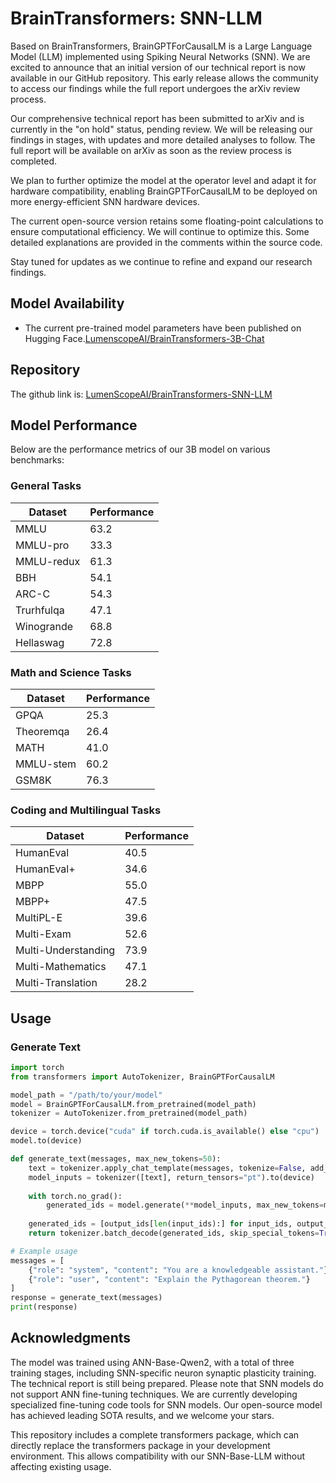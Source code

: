 # BrainTransformers: SNN-LLM

Based on BrainTransformers, BrainGPTForCausalLM is a Large Language Model (LLM) implemented using Spiking Neural Networks (SNN). We are excited to announce that an initial version of our technical report is now available in our GitHub repository. This early release allows the community to access our findings while the full report undergoes the arXiv review process.

Our comprehensive technical report has been submitted to arXiv and is currently in the "on hold" status, pending review. We will be releasing our findings in stages, with updates and more detailed analyses to follow. The full report will be available on arXiv as soon as the review process is completed.

We plan to further optimize the model at the operator level and adapt it for hardware compatibility, enabling BrainGPTForCausalLM to be deployed on more energy-efficient SNN hardware devices.

The current open-source version retains some floating-point calculations to ensure computational efficiency. We will continue to optimize this. Some detailed explanations are provided in the comments within the source code.

Stay tuned for updates as we continue to refine and expand our research findings.

## Model Availability

- The current pre-trained model parameters have been published on Hugging Face.[LumenscopeAI/BrainTransformers-3B-Chat](https://huggingface.co/LumenscopeAI/BrainTransformers-3B-Chat)

## Repository

The github link is: [LumenScopeAI/BrainTransformers-SNN-LLM](https://github.com/LumenScopeAI/BrainTransformers-SNN-LLM)

## Model Performance

Below are the performance metrics of our 3B model on various benchmarks:

### General Tasks

| Dataset | Performance |
|---------|-------------|
| MMLU | 63.2 |
| MMLU-pro | 33.3 |
| MMLU-redux | 61.3 |
| BBH | 54.1 |
| ARC-C | 54.3 |
| Trurhfulqa | 47.1 |
| Winogrande | 68.8 |
| Hellaswag | 72.8 |

### Math and Science Tasks

| Dataset | Performance |
|---------|-------------|
| GPQA | 25.3 |
| Theoremqa | 26.4 |
| MATH | 41.0 |
| MMLU-stem | 60.2 |
| GSM8K | 76.3 |

### Coding and Multilingual Tasks

| Dataset | Performance |
|---------|-------------|
| HumanEval | 40.5 |
| HumanEval+ | 34.6 |
| MBPP | 55.0 |
| MBPP+ | 47.5 |
| MultiPL-E | 39.6 |
| Multi-Exam | 52.6 |
| Multi-Understanding | 73.9 |
| Multi-Mathematics | 47.1 |
| Multi-Translation | 28.2 |

## Usage

### Generate Text
```python
import torch
from transformers import AutoTokenizer, BrainGPTForCausalLM

model_path = "/path/to/your/model"
model = BrainGPTForCausalLM.from_pretrained(model_path)
tokenizer = AutoTokenizer.from_pretrained(model_path)

device = torch.device("cuda" if torch.cuda.is_available() else "cpu")
model.to(device)

def generate_text(messages, max_new_tokens=50):
    text = tokenizer.apply_chat_template(messages, tokenize=False, add_generation_prompt=True)
    model_inputs = tokenizer([text], return_tensors="pt").to(device)
    
    with torch.no_grad():
        generated_ids = model.generate(**model_inputs, max_new_tokens=max_new_tokens)
    
    generated_ids = [output_ids[len(input_ids):] for input_ids, output_ids in zip(model_inputs.input_ids, generated_ids)]
    return tokenizer.batch_decode(generated_ids, skip_special_tokens=True)[0]

# Example usage
messages = [
    {"role": "system", "content": "You are a knowledgeable assistant."},
    {"role": "user", "content": "Explain the Pythagorean theorem."}
]
response = generate_text(messages)
print(response)
```

## Acknowledgments

The model was trained using ANN-Base-Qwen2, with a total of three training stages, including SNN-specific neuron synaptic plasticity training. The technical report is still being prepared. Please note that SNN models do not support ANN fine-tuning techniques. We are currently developing specialized fine-tuning code tools for SNN models. Our open-source model has achieved leading SOTA results, and we welcome your stars.

This repository includes a complete transformers package, which can directly replace the transformers package in your development environment. This allows compatibility with our SNN-Base-LLM without affecting existing usage.
